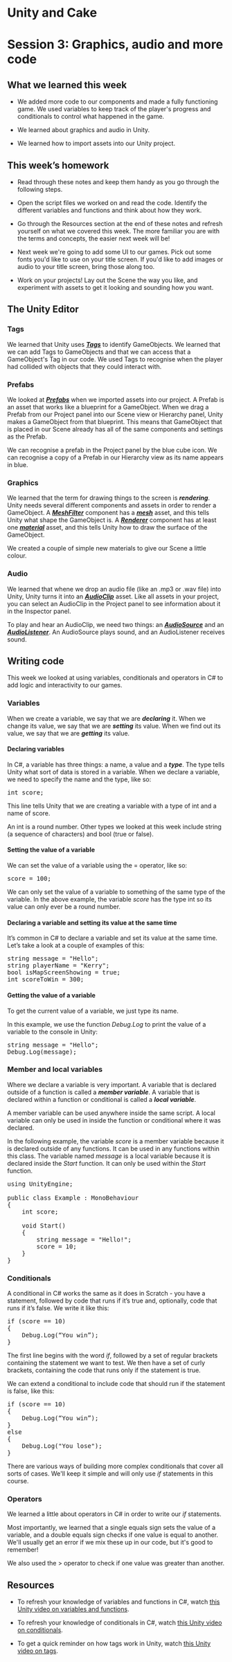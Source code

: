 # Unity and Cake

# Session 3: Graphics, audio and more code

## What we learned this week

* We added more code to our components and made a fully functioning game. We used variables to keep track of the player's progress and conditionals to control what happened in the game.

* We learned about graphics and audio in Unity.

* We learned how to import assets into our Unity project.

## This week’s homework

* Read through these notes and keep them handy as you go through the following steps.

* Open the script files we worked on and read the code. Identify the different variables and functions and think about how they work.

* Go through the Resources section at the end of these notes and refresh yourself on what we covered this week. The more familiar you are with the terms and concepts, the easier next week will be!

* Next week we're going to add some UI to our games. Pick out some fonts you'd like to use on your title screen. If you'd like to add images or audio to your title screen, bring those along too. 

* Work on your projects! Lay out the Scene the way you like, and experiment with assets to get it looking and sounding how you want.

## The Unity Editor

### Tags

We learned that Unity uses **_[Tags](https://docs.unity3d.com/Manual/Tags.html)_** to identify GameObjects. We learned that we can add Tags to GameObjects and that we can access that a GameObject's Tag in our code. We used Tags to recognise when the player had collided with objects that they could interact with.

### Prefabs

We looked at **_[Prefabs](https://docs.unity3d.com/Manual/Prefabs.html)_** when we imported assets into our project. A Prefab is an asset that works like a blueprint for a GameObject. When we drag a Prefab from our Project panel into our Scene view or Hierarchy panel, Unity makes a GameObject from that blueprint. This means that GameObject that is placed in our Scene already has all of the same components and settings as the Prefab.

We can recognise a prefab in the Project panel by the blue cube icon. We can recognise a copy of a Prefab in our Hierarchy view as its name appears in blue.

### Graphics

We learned that the term for drawing things to the screen is **_rendering_**. Unity needs several different components and assets in order to render a GameObject. A **_[MeshFilter](https://docs.unity3d.com/Manual/class-MeshFilter.html)_** component has a **_[mesh](https://docs.unity3d.com/Manual/class-Mesh.html)_** asset, and this tells Unity what shape the GameObject is. A **_[Renderer](https://docs.unity3d.com/Manual/class-MeshRenderer.html)_** component has at least one **_[material](https://docs.unity3d.com/Manual/class-Material.html)_** asset, and this tells Unity how to draw the surface of the GameObject.

We created a couple of simple new materials to give our Scene a little colour.

### Audio

We learned that whene we drop an audio file (like an .mp3 or .wav file) into Unity, Unity turns it into an **_[AudioClip](https://docs.unity3d.com/ScriptReference/AudioClip.html)_** asset. Like all assets in your project, you can select an AudioClip in the Project panel to see information about it in the Inspector panel.

To play and hear an AudioClip, we need two things: an **_[AudioSource](https://docs.unity3d.com/ScriptReference/AudioSource.html)_** and an **_[AudioListener](https://docs.unity3d.com/ScriptReference/AudioListener.html)_**. An AudioSource plays sound, and an AudioListener receives sound.

## Writing code

This week we looked at using variables, conditionals and operators in C# to add logic and interactivity to our games.		

### Variables

When we create a variable, we say that we are **_declaring_** it. When we change its value, we say that we are **_setting_** its value. When we find out its value, we say that we are **_getting_** its value.

#### Declaring variables

In C#, a variable has three things: a name, a value and a **_type_**. The type tells Unity what sort of data is stored in a variable.  When we declare a variable, we need to specify the name and the type, like so:

<pre>
int score;
</pre>

This line tells Unity that we are creating a variable with a type of int and a name of score. 

An int is a round number. Other types we looked at this week include string (a sequence of characters) and bool (true or false).

#### Setting the value of a variable

We can set the value of a variable using the = operator, like so:

<pre>
score = 100;
</pre>

We can only set the value of a variable to something of the same type of the variable. In the above example, the variable *score* has the type int so its value can only ever be a round number.

#### Declaring a variable and setting its value at the same time

It’s common in C# to declare a variable and set its value at the same time. Let’s take a look at a couple of examples of this:

<pre>
string message = "Hello";
string playerName = "Kerry";
bool isMapScreenShowing = true;
int scoreToWin = 300;
</pre>

#### Getting the value of a variable

To get the current value of a variable, we just type its name.

In this example, we use the function *Debug.Log* to print the value of a variable to the console in Unity:

<pre>
string message = "Hello";
Debug.Log(message);
</pre>

### Member and local variables

Where we declare a variable is very important. A variable that is declared outside of a function is called a **_member variable_**. A variable that is declared within a function or conditional is called a **_local variable_**. 

A member variable can be used anywhere inside the same script. A local variable can only be used in inside the function or conditional where it was declared.

In the following example, the variable *score* is a member variable because it is declared outside of any functions. It can be used in any functions within this class. The variable named *message* is a local variable because it is declared inside the *Start* function. It can only be used within the *Start* function.

<pre>
using UnityEngine;

public class Example : MonoBehaviour 
{
	int score;

	void Start()
	{
		string message = "Hello!";
        score = 10;
	}
}
</pre>

### Conditionals

A conditional in C# works the same as it does in Scratch - you have a statement, followed by code that runs if it’s true and, optionally, code that runs if it’s false. We write it like this:

<pre>
if (score == 10)
{
    Debug.Log(“You win”);
}
</pre>

The first line begins with the word *if*, followed by a set of regular brackets containing the statement we want to test. We then have a set of curly brackets, containing the code that runs only if the statement is true.

We can extend a conditional to include code that should run if the statement is false, like this:

<pre>
if (score == 10)
{
    Debug.Log(“You win”);
}
else
{
    Debug.Log("You lose");
}
</pre>

There are various ways of building more complex conditionals that cover all sorts of cases. We'll keep it simple and will only use *if*  statements in this course.

### Operators

We learned a little about operators in C# in order to write our *if* statements.

Most importantly, we learned that a single equals sign sets the value of a variable, and a double equals sign checks if one value is equal to another. We'll usually get an error if we mix these up in our code, but it's good to remember!

We also used the > operator to check if one value was greater than another.

## Resources

* To refresh your knowledge of variables and functions in C#, watch [this Unity video on variables and functions](https://unity3d.com/learn/tutorials/topics/scripting/variables-and-functions?playlist=17117).

* To refresh your knowledge of conditionals in C#, watch [this Unity video on conditionals](https://unity3d.com/learn/tutorials/topics/scripting/if-statements?playlist=17117).

* To get a quick reminder on how tags work in Unity, watch [this Unity video on tags](https://unity3d.com/learn/tutorials/topics/interface-essentials/tags?playlist=17090).

